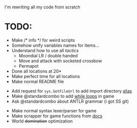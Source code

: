 I'm rewriting all my code from scratch

# TODO:
- Make /* info */ for weird scripts
- Somehow unify variables names for items...
- Understand how to use all *tactics*
  - Moondial LR / double handed
  - Move and attack with socketed crossbow
  - Permapot
- Done all locations at 20*
- Make perfect time for all locations
- Make normal README file
+ Add request for `sys.SetFileUrl` to add import directory [alias](https://discord.com/channels/423242655498240000/1329773680917483600)
+ Make @standardcombo to add [while loops](https://discord.com/channels/423242655498240000/1260260944043442366) in game
+ Ask @standardcombo about ANTLR grammar (i got SS git)
- Make normal syntax lexer/parser for game
- Make scrapper for game functions from [docs](https://stonestoryrpg.com/stonescript/beta.html)
- World ~~domination~~ optimization
